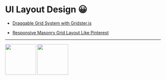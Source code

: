 # UI Layout Design 😀

- [Draggable Grid System with Gridster.js](https://github.com/Dev-JeromeBaek/awesome-web-styling/tree/master/layout/draggable-grid-system-with-gridster)

- [Responsive Masonry Grid Layout Like Pinterest](https://github.com/Dev-JeromeBaek/awesome-web-styling/tree/master/layout/responsive-masonry-grid-layout-like-pinterest)

---

[<img src="../gifs/layout/draggable-grid-system-with-gridster.gif" width="100px" height="100px">](https://github.com/Dev-JeromeBaek/awesome-web-styling/tree/master/layout/draggable-grid-system-with-gridster)
[<img src="../gifs/layout/responsive-masonry-grid-layout-like-pinterest.gif" width="100px" height="100px">](https://github.com/Dev-JeromeBaek/awesome-web-styling/tree/master/layout/responsive-masonry-grid-layout-like-pinterest)
